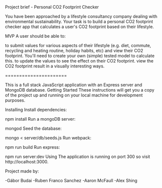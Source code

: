 Project brief - Personal CO2 Footprint Checker

You have been approached by a lifestyle consultancy company dealing with environmental sustainability. Your task is to build a personal CO2 footprint checker app that calculates a user's CO2 footprint based on their lifestyle.

MVP A user should be able to:

to submit values for various aspects of their lifestyle (e.g. diet, commute, recycling and heating routine, holiday habits, etc) and view their CO2 footprint. You'll need to create your own (simple) tested model to calculate this. to update the values to see the effect on their CO2 footprint. view the CO2 footprint result in a visually interesting ways.

======================

This is a full stack JavaScript application with an Express server and MongoDB database.
Getting Started
These instructions will get you a copy of the project up and running on your local machine for development purposes.

Installing
Install dependencies:

npm install
Run a mongoDB server:

mongod
Seed the database:

mongo < server/db/seeds.js
Run webpack:

npm run build
Run express:

npm run server:dev
Using
The application is running on port 300 so visit http://localhost:3000.

Project made by:

-Gábor Budai -Ruben Franco Sanchez -Aaron McFaull -Alex Shing
